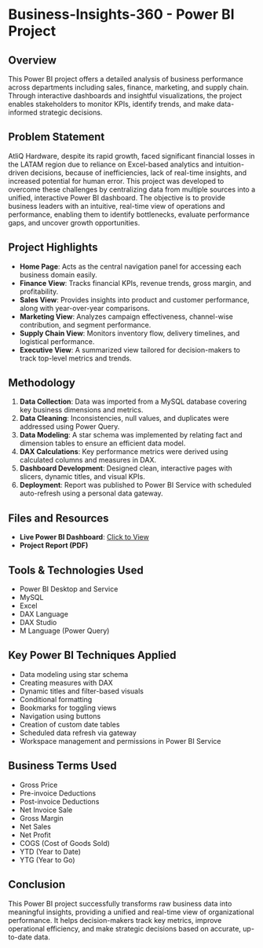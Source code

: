# Business-Insights-360 - Power BI Project

## Overview  
This Power BI project offers a detailed analysis of business performance across departments including sales, finance, marketing, and supply chain. Through interactive dashboards and insightful visualizations, the project enables stakeholders to monitor KPIs, identify trends, and make data-informed strategic decisions.

## Problem Statement  
AtliQ Hardware, despite its rapid growth, faced significant financial losses in the LATAM region due to reliance on Excel-based analytics and intuition-driven decisions, because of inefficiencies, lack of real-time insights, and increased potential for human error. This project was developed to overcome these challenges by centralizing data from multiple sources into a unified, interactive Power BI dashboard. The objective is to provide business leaders with an intuitive, real-time view of operations and performance, enabling them to identify bottlenecks, evaluate performance gaps, and uncover growth opportunities.

## Project Highlights  
- **Home Page**: Acts as the central navigation panel for accessing each business domain easily.  
- **Finance View**: Tracks financial KPIs, revenue trends, gross margin, and profitability.  
- **Sales View**: Provides insights into product and customer performance, along with year-over-year comparisons.  
- **Marketing View**: Analyzes campaign effectiveness, channel-wise contribution, and segment performance.  
- **Supply Chain View**: Monitors inventory flow, delivery timelines, and logistical performance.  
- **Executive View**: A summarized view tailored for decision-makers to track top-level metrics and trends.

## Methodology  
1. **Data Collection**: Data was imported from a MySQL database covering key business dimensions and metrics.  
2. **Data Cleaning**: Inconsistencies, null values, and duplicates were addressed using Power Query.  
3. **Data Modeling**: A star schema was implemented by relating fact and dimension tables to ensure an efficient data model.  
4. **DAX Calculations**: Key performance metrics were derived using calculated columns and measures in DAX.  
5. **Dashboard Development**: Designed clean, interactive pages with slicers, dynamic titles, and visual KPIs.  
6. **Deployment**: Report was published to Power BI Service with scheduled auto-refresh using a personal data gateway.

## Files and Resources  
- **Live Power BI Dashboard**: [Click to View](https://app.powerbi.com/view?r=eyJrIjoiZTBmMzNhNjQtYzhmNS00MWI0LTk3ZDQtMGViZDJmYjNiZmM2IiwidCI6ImM2ZTU0OWIzLTVmNDUtNDAzMi1hYWU5LWQ0MjQ0ZGM1YjJjNCJ9&pageName=a1bc1f19961021a522a2)
- **Project Report (PDF)**
  
## Tools & Technologies Used  
- Power BI Desktop and Service  
- MySQL  
- Excel  
- DAX Language  
- DAX Studio  
- M Language (Power Query)

## Key Power BI Techniques Applied  
- Data modeling using star schema  
- Creating measures with DAX  
- Dynamic titles and filter-based visuals  
- Conditional formatting  
- Bookmarks for toggling views  
- Navigation using buttons  
- Creation of custom date tables  
- Scheduled data refresh via gateway  
- Workspace management and permissions in Power BI Service

## Business Terms Used  
- Gross Price  
- Pre-invoice Deductions  
- Post-invoice Deductions  
- Net Invoice Sale  
- Gross Margin  
- Net Sales  
- Net Profit  
- COGS (Cost of Goods Sold)  
- YTD (Year to Date)  
- YTG (Year to Go)

## Conclusion  
This Power BI project successfully transforms raw business data into meaningful insights, providing a unified and real-time view of organizational performance. It helps decision-makers track key metrics, improve operational efficiency, and make strategic decisions based on accurate, up-to-date data.
